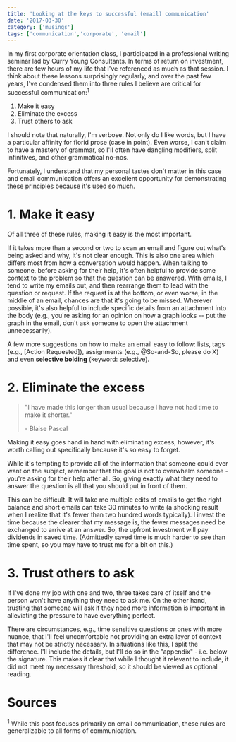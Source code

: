 ```yaml
---
title: 'Looking at the keys to successful (email) communication'
date: '2017-03-30'
category: ['musings']
tags: ['communication','corporate', 'email']
---
```


In my first corporate orientation class, I participated in a professional writing seminar lad by Curry Young Consultants. In terms of return on investment, there are few hours of my life that I've referenced as much as that session. I think about these lessons surprisingly regularly, and over the past few years, I've condensed them into three rules I believe are critical for successful communication:<sup>1</sup>

  1. Make it easy
  2. Eliminate the excess
  3. Trust others to ask

I should note that naturally, I'm verbose. Not only do I like words, but I have a particular affinity for florid prose (case in point). Even worse, I can't claim to have a mastery of grammar, so I'll often have dangling modifiers, split infinitives, and other grammatical no-nos.

Fortunately, I understand that my personal tastes don't matter in this case and email communication offers an excellent opportunity for demonstrating these principles because it's used so much.

# 1. Make it easy

Of all three of these rules, making it easy is the most important.

If it takes more than a second or two to scan an email and figure out what's being asked and why, it's not clear enough. This is also one area which differs most from how a conversation would happen. When talking to someone, before asking for their help, it's often helpful to provide some context to the problem so that the question can be answered. With emails, I tend to write my emails out, and then rearrange them to lead with the question or request. If the request is at the bottom, or even worse, in the middle of an email, chances are that it's going to be missed. Wherever possible, it's also helpful to include specific details from an attachment into the body (e.g., you're asking for an opinion on how a graph looks -- put the graph in the email, don't ask someone to open the attachment unnecessarily).

A few more suggestions on how to make an email easy to follow: lists, tags (e.g., [Action Requested]), assignments (e.g., @So-and-So, please do X) and even **selective bolding** (keyword: selective).

# 2. Eliminate the excess

> "I have made this longer than usual because I have not had time to make it shorter."
>
> \- Blaise Pascal

Making it easy goes hand in hand with eliminating excess, however, it's worth calling out specifically because it's so easy to forget.

While it's tempting to provide all of the information that someone could ever want on the subject, remember that the goal is not to overwhelm someone - you're asking for their help after all. So, giving exactly what they need to answer the question is all that you should put in front of them.

This can be difficult. It will take me multiple edits of emails to get the right balance and short emails can take 30 minutes to write (a shocking result when I realize that it's fewer than two hundred words typically). I invest the time because the clearer that my message is, the fewer messages need be exchanged to arrive at an answer. So, the upfront investment will pay dividends in saved time. (Admittedly saved time is much harder to see than time spent, so you may have to trust me for a bit on this.)

# 3. Trust others to ask

If I've done my job with one and two, three takes care of itself and the person won't have anything they need to ask me. On the other hand, trusting that someone will ask if they need more information is important in alleviating the pressure to have everything perfect.

There are circumstances, e.g., time sensitive questions or ones with more nuance, that I'll feel uncomfortable not providing an extra layer of context that may not be strictly necessary. In situations like this, I split the difference. I'll include the details, but I'll do so in the "appendix" - i.e. below the signature. This makes it clear that while I thought it relevant to include, it did not meet my necessary threshold, so it should be viewed as optional reading.

# Sources
<sup>1</sup> While this post focuses primarily on email communication, these rules are generalizable to all forms of communication.